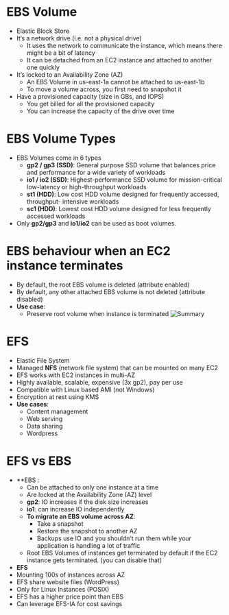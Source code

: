 # EBS Volume  
- Elastic Block Store
- It’s a network drive (i.e. not a physical drive)  
	- It uses the network to communicate the instance, which means there might be a bit of  latency  
	- It can be detached from an EC2 instance and attached to another one quickly  
- It’s locked to an Availability Zone (AZ)  
	- An EBS Volume in us-east-1a cannot be attached to us-east-1b  
	- To move a volume across, you first need to snapshot it  
- Have a provisioned capacity (size in GBs, and IOPS)  
	- You get billed for all the provisioned capacity  
	- You can increase the capacity of the drive over time

# EBS Volume Types  
- EBS Volumes come in 6 types  
	- **gp2 / gp3 (SSD)**: General purpose SSD volume that balances price and performance for  a wide variety of workloads  
	- **io1 / io2 (SSD)**: Highest-performance SSD volume for mission-critical low-latency or high-throughput workloads  
	- **st1 (HDD)**: Low cost HDD volume designed for frequently accessed, throughput- intensive workloads  
	- **sc1 (HDD)**: Lowest cost HDD volume designed for less frequently accessed workloads
- Only **gp2/gp3** and **io1/io2** can be used as boot volumes.
# EBS behaviour when an EC2 instance terminates 
- By default, the root EBS volume is deleted (attribute enabled)  
- By default, any other attached EBS volume is not deleted (attribute disabled)
- **Use case**: 
	- Preserve root volume when instance is terminated
![Summary](https://i.imgur.com/RaPaE3T.png)

# EFS 
- Elastic File System  
- Managed **NFS** (network file system) that can be mounted on many EC2  
- EFS works with EC2 instances in multi-AZ  
- Highly available, scalable, expensive (3x gp2), pay per use
- Compatible with Linux based AMI (not Windows) 
- Encryption at rest using KMS
- **Use cases**: 
	- Content management
	- Web serving
	- Data sharing
	- Wordpress

# EFS vs EBS
- **EBS :
	- Can be attached to only one instance at a time  
	- Are locked at the Availability Zone (AZ) level  
	- **gp2**: IO increases if the disk size increases  
	- **io1**: can increase IO independently  
	- **To migrate an EBS volume across AZ**:
		- Take a snapshot  
		- Restore the snapshot to another AZ  
		- Backups use IO and you shouldn’t run them while your application is handling a lot of traffic
	- Root EBS Volumes of instances get terminated by default if the EC2 instance gets terminated.  (you can disable that)
- **EFS**
- Mounting 100s of instances across AZ  
 - EFS share website files (WordPress)  
- Only for Linux Instances (POSIX)  
- EFS has a higher price point than EBS  
- Can leverage EFS-IA for cost savings 